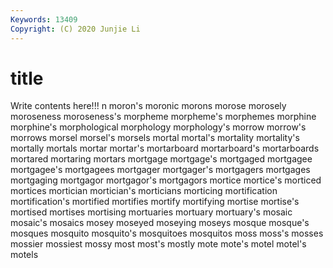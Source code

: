 ```yaml
---
Keywords: 13409
Copyright: (C) 2020 Junjie Li
---
```


# title

Write contents here!!!
n 
moron's 
moronic 
morons 
morose 
morosely 
moroseness 
moroseness's
morpheme 
morpheme's 
morphemes 
morphine 
morphine's 
morphological 
morphology 
morphology's 
morrow 
morrow's
morrows 
morsel 
morsel's 
morsels 
mortal 
mortal's 
mortality 
mortality's 
mortally 
mortals
mortar 
mortar's 
mortarboard 
mortarboard's 
mortarboards 
mortared 
mortaring 
mortars 
mortgage 
mortgage's
mortgaged 
mortgagee 
mortgagee's 
mortgagees 
mortgager 
mortgager's 
mortgagers 
mortgages 
mortgaging 
mortgagor
mortgagor's 
mortgagors 
mortice 
mortice's 
morticed 
mortices 
mortician 
mortician's 
morticians 
morticing
mortification 
mortification's 
mortified 
mortifies 
mortify 
mortifying 
mortise 
mortise's 
mortised 
mortises
mortising 
mortuaries 
mortuary 
mortuary's 
mosaic 
mosaic's 
mosaics 
mosey 
moseyed 
moseying
moseys 
mosque 
mosque's 
mosques 
mosquito 
mosquito's 
mosquitoes 
mosquitos 
moss 
moss's
mosses 
mossier 
mossiest 
mossy 
most 
most's 
mostly 
mote 
mote's 
motel
motel's 
motels 
